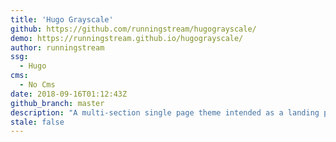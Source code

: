 ```yaml
---
title: 'Hugo Grayscale'
github: https://github.com/runningstream/hugograyscale/
demo: https://runningstream.github.io/hugograyscale/
author: runningstream
ssg:
  - Hugo
cms:
  - No Cms
date: 2018-09-16T01:12:43Z
github_branch: master
description: "A multi-section single page theme intended as a landing page.  This is derived from the startbootstrap-grayscale theme."
stale: false
---
```

